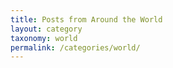 ```yaml
---
title: Posts from Around the World
layout: category
taxonomy: world
permalink: /categories/world/
---
```

